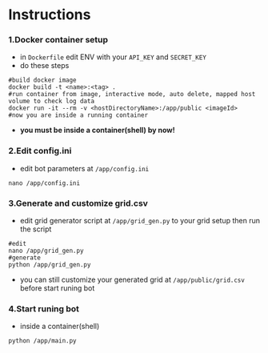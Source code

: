 # Instructions

### 1.Docker container setup
- in `Dockerfile` edit ENV with your `API_KEY` and `SECRET_KEY`
- do these steps
```shell
#build docker image
docker build -t <name>:<tag> .
#run container from image, interactive mode, auto delete, mapped host volume to check log data
docker run -it --rm -v <hostDirectoryName>:/app/public <imageId>
#now you are inside a running container
```
- **you must be inside a container(shell) by now!**

### 2.Edit config.ini
- edit bot parameters at `/app/config.ini`
```shell
nano /app/config.ini
```

### 3.Generate and customize grid.csv
- edit grid generator script at `/app/grid_gen.py` to your grid setup then run the script
```shell
#edit
nano /app/grid_gen.py
#generate
python /app/grid_gen.py
```
- you can still customize your generated grid at `/app/public/grid.csv` before start runing bot

### 4.Start runing bot
 - inside a container(shell)
```shell
python /app/main.py
```